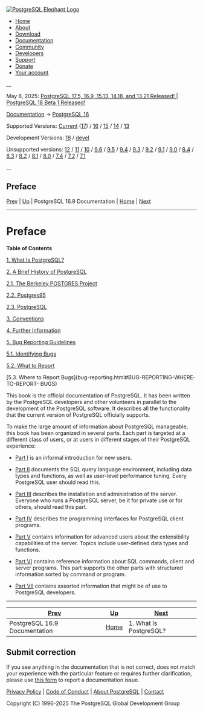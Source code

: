 [ ![PostgreSQL Elephant Logo](/media/img/about/press/elephant.png) ](/)

  * [Home](/ "Home")
  * [About](/about/ "About")
  * [Download](/download/ "Download")
  * [Documentation](/docs/ "Documentation")
  * [Community](/community/ "Community")
  * [Developers](/developer/ "Developers")
  * [Support](/support/ "Support")
  * [Donate](/about/donate/ "Donate")
  * [Your account](/account/ "Your account")

__

May 8, 2025: [ PostgreSQL 17.5, 16.9, 15.13, 14.18, and 13.21 Released! ](/about/news/postgresql-175-169-1513-1418-and-1321-released-3072/) | [ PostgreSQL 18 Beta 1 Released! ](/about/news/postgresql-18-beta-1-released-3070/)

[Documentation](/docs/ "Documentation") -> [PostgreSQL
16](/docs/16/index.html)

Supported Versions: [Current](/docs/current/preface.html "PostgreSQL 17 -
Preface") ([17](/docs/17/preface.html "PostgreSQL 17 - Preface")) /
[16](/docs/16/preface.html "PostgreSQL 16 - Preface") /
[15](/docs/15/preface.html "PostgreSQL 15 - Preface") /
[14](/docs/14/preface.html "PostgreSQL 14 - Preface") /
[13](/docs/13/preface.html "PostgreSQL 13 - Preface")

Development Versions: [18](/docs/18/preface.html "PostgreSQL 18 - Preface") /
[devel](/docs/devel/preface.html "PostgreSQL devel - Preface")

Unsupported versions: [12](/docs/12/preface.html "PostgreSQL 12 - Preface") /
[11](/docs/11/preface.html "PostgreSQL 11 - Preface") /
[10](/docs/10/preface.html "PostgreSQL 10 - Preface") /
[9.6](/docs/9.6/preface.html "PostgreSQL 9.6 - Preface") /
[9.5](/docs/9.5/preface.html "PostgreSQL 9.5 - Preface") /
[9.4](/docs/9.4/preface.html "PostgreSQL 9.4 - Preface") /
[9.3](/docs/9.3/preface.html "PostgreSQL 9.3 - Preface") /
[9.2](/docs/9.2/preface.html "PostgreSQL 9.2 - Preface") /
[9.1](/docs/9.1/preface.html "PostgreSQL 9.1 - Preface") /
[9.0](/docs/9.0/preface.html "PostgreSQL 9.0 - Preface") /
[8.4](/docs/8.4/preface.html "PostgreSQL 8.4 - Preface") /
[8.3](/docs/8.3/preface.html "PostgreSQL 8.3 - Preface") /
[8.2](/docs/8.2/preface.html "PostgreSQL 8.2 - Preface") /
[8.1](/docs/8.1/preface.html "PostgreSQL 8.1 - Preface") /
[8.0](/docs/8.0/preface.html "PostgreSQL 8.0 - Preface") /
[7.4](/docs/7.4/preface.html "PostgreSQL 7.4 - Preface") /
[7.2](/docs/7.2/preface.html "PostgreSQL 7.2 - Preface") /
[7.1](/docs/7.1/preface.html "PostgreSQL 7.1 - Preface")

__

Preface  
---  
[Prev](index.html "PostgreSQL 16.9 Documentation")  | [Up](index.html "PostgreSQL 16.9 Documentation") | PostgreSQL 16.9 Documentation | [Home](index.html "PostgreSQL 16.9 Documentation") |  [Next](intro-whatis.html "1.  What Is PostgreSQL?")  
  
* * *

# Preface

**Table of Contents**

[1\. What Is PostgreSQL?](intro-whatis.html)

[2\. A Brief History of PostgreSQL](history.html)

    

[2.1. The Berkeley POSTGRES Project](history.html#HISTORY-BERKELEY)

[2.2. Postgres95](history.html#HISTORY-POSTGRES95)

[2.3. PostgreSQL](history.html#HISTORY-POSTGRESQL)

[3\. Conventions](notation.html)

[4\. Further Information](resources.html)

[5\. Bug Reporting Guidelines](bug-reporting.html)

    

[5.1. Identifying Bugs](bug-reporting.html#BUG-REPORTING-IDENTIFYING-BUGS)

[5.2. What to Report](bug-reporting.html#BUG-REPORTING-WHAT-TO-REPORT)

[5.3. Where to Report Bugs](bug-reporting.html#BUG-REPORTING-WHERE-TO-REPORT-
BUGS)

This book is the official documentation of PostgreSQL. It has been written by
the PostgreSQL developers and other volunteers in parallel to the development
of the PostgreSQL software. It describes all the functionality that the
current version of PostgreSQL officially supports.

To make the large amount of information about PostgreSQL manageable, this book
has been organized in several parts. Each part is targeted at a different
class of users, or at users in different stages of their PostgreSQL
experience:

  * [Part I](tutorial.html "Part I. Tutorial") is an informal introduction for new users.

  * [Part II](sql.html "Part II. The SQL Language") documents the SQL query language environment, including data types and functions, as well as user-level performance tuning. Every PostgreSQL user should read this.

  * [Part III](admin.html "Part III. Server Administration") describes the installation and administration of the server. Everyone who runs a PostgreSQL server, be it for private use or for others, should read this part.

  * [Part IV](client-interfaces.html "Part IV. Client Interfaces") describes the programming interfaces for PostgreSQL client programs.

  * [Part V](server-programming.html "Part V. Server Programming") contains information for advanced users about the extensibility capabilities of the server. Topics include user-defined data types and functions.

  * [Part VI](reference.html "Part VI. Reference") contains reference information about SQL commands, client and server programs. This part supports the other parts with structured information sorted by command or program.

  * [Part VII](internals.html "Part VII. Internals") contains assorted information that might be of use to PostgreSQL developers.

* * *

[Prev](index.html "PostgreSQL 16.9 Documentation")  | [Up](index.html "PostgreSQL 16.9 Documentation") |  [Next](intro-whatis.html "1.  What Is PostgreSQL?")  
---|---|---  
PostgreSQL 16.9 Documentation  | [Home](index.html "PostgreSQL 16.9 Documentation") |  1.  What Is PostgreSQL?  
  
## Submit correction

If you see anything in the documentation that is not correct, does not match
your experience with the particular feature or requires further clarification,
please use [this form](/account/comments/new/16/preface.html/) to report a
documentation issue.

[Privacy Policy](/about/privacypolicy) | [Code of Conduct](/about/policies/coc/) | [About PostgreSQL](/about/) | [Contact](/about/contact/)  

Copyright (C) 1996-2025 The PostgreSQL Global Development Group

